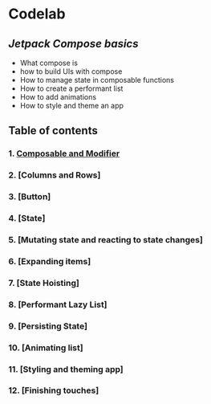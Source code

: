 # Codelab
## _Jetpack Compose basics_

* What compose is
* how to build UIs with compose
* How to manage state in composable functions
* How to create a performant list
* How to add animations
* How to style and theme an app

## Table of contents

### 1. [Composable and Modifier](https://github.com/kidnixt/jetpackCompose_basicCodelab/blob/main/chapters/chapter1.MD)
### 2. [Columns and Rows]
### 3. [Button]
### 4. [State]
### 5. [Mutating state and reacting to state changes]
### 6. [Expanding items]
### 7. [State Hoisting]
### 8. [Performant Lazy List]
### 9. [Persisting State]
### 10. [Animating list]
### 11. [Styling and theming app]
### 12. [Finishing touches]


